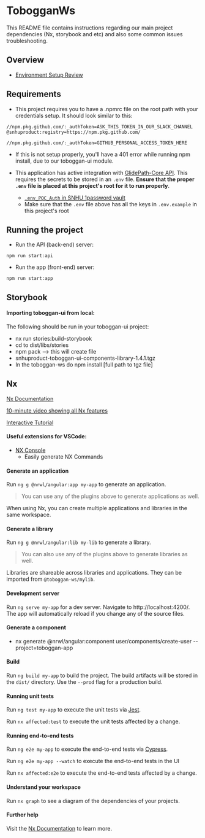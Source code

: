 # TobogganWs

This README file contains instructions regarding our main project dependencies (Nx, storybook and etc) and also some common issues troubleshooting.

## Overview

- [Environment Setup Review](https://drive.google.com/file/d/1gbKBwPrOcju0hHzaR9aFWiOdxlxPf0ie/view)

## Requirements

- This project requires you to have a .npmrc file on the root path with your credentials setup. It should look similar to this:

```
//npm.pkg.github.com/:_authToken=ASK_THIS_TOKEN_IN_OUR_SLACK_CHANNEL
@snhuproduct:registry=https://npm.pkg.github.com/

//npm.pkg.github.com/:_authToken=GITHUB_PERSONAL_ACCESS_TOKEN_HERE
```

- If this is not setup properly, you'll have a 401 error while running npm install, due to our toboggan-ui module.

- This application has active integration with [GlidePath-Core API](https://snhu-glidepath-dev-api.cloudpssolutions.com/docs/data_glossary). This requires the secrets to be stored in an `.env` file. **Ensure that the proper `.env` file is placed at this project's root for it to run properly**.
  - [`.env_POC_Auth` in SNHU 1password vault](https://sada-systems.1password.com/vaults/n6wqz5ifq5v57w4nrevk6viqka/allitems/sc43rfsiajcj7hggdyorag3xra)
  - Make sure that the `.env` file above has all the keys in `.env.example` in this project's root

## Running the project

- Run the API (back-end) server:

```
npm run start:api
```

- Run the app (front-end) server:

```
npm run start:app
```

## Storybook

#### Importing toboggan-ui from local:

The following should be run in your toboggan-ui project:

- nx run stories:build-storybook
- cd to dist/libs/stories
- npm pack --> this will create file
- snhuproduct-toboggan-ui-components-library-1.4.1.tgz
- In the toboggan-ws do npm install [full path to tgz file]

## Nx

[Nx Documentation](https://nx.dev/angular)

[10-minute video showing all Nx features](https://nx.dev/getting-started/intro)

[Interactive Tutorial](https://nx.dev/react-tutorial/01-create-application)

#### Useful extensions for VSCode:

- [NX Console](https://marketplace.visualstudio.com/items?itemName=nrwl.angular-console)
  - Easily generate NX Commands

#### Generate an application

Run `ng g @nrwl/angular:app my-app` to generate an application.

> You can use any of the plugins above to generate applications as well.

When using Nx, you can create multiple applications and libraries in the same workspace.

#### Generate a library

Run `ng g @nrwl/angular:lib my-lib` to generate a library.

> You can also use any of the plugins above to generate libraries as well.

Libraries are shareable across libraries and applications. They can be imported from `@toboggan-ws/mylib`.

#### Development server

Run `ng serve my-app` for a dev server. Navigate to http://localhost:4200/. The app will automatically reload if you change any of the source files.

#### Generate a component

- nx generate @nrwl/angular:component user/components/create-user --project=toboggan-app

#### Build

Run `ng build my-app` to build the project. The build artifacts will be stored in the `dist/` directory. Use the `--prod` flag for a production build.

#### Running unit tests

Run `ng test my-app` to execute the unit tests via [Jest](https://jestjs.io).

Run `nx affected:test` to execute the unit tests affected by a change.

#### Running end-to-end tests

Run `ng e2e my-app` to execute the end-to-end tests via [Cypress](https://www.cypress.io).

Run `ng e2e my-app --watch` to execute the end-to-end tests in the UI

Run `nx affected:e2e` to execute the end-to-end tests affected by a change.

#### Understand your workspace

Run `nx graph` to see a diagram of the dependencies of your projects.

#### Further help

Visit the [Nx Documentation](https://nx.dev/angular) to learn more.

